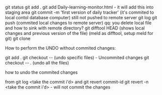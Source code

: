 git status
git add .
git add Daily-learning-monitor.html - it will add this into staging area
git commit -m 'first version of daily tracker' (it's commited to local contol database computer) still not pushed to remote server
git log
git push (commited local changes to remote server)
qq: you delete local file and how to sink with remote directory?
git difftool HEAD (shows local changes and previous version of the file) (meld as difftool, setup meld for git)
git clone <copy from github>

How to perform the UNDO without commited changes:

git add .
git checkout -- <filename> (undo specific files) - Uncommited changes
git checkout -- . (undo all the files)

how to undo the commited changes

from git log <take the commit i'd> and git revert commit-id
git revert -n <take the commit i'd> - will not commit the changes